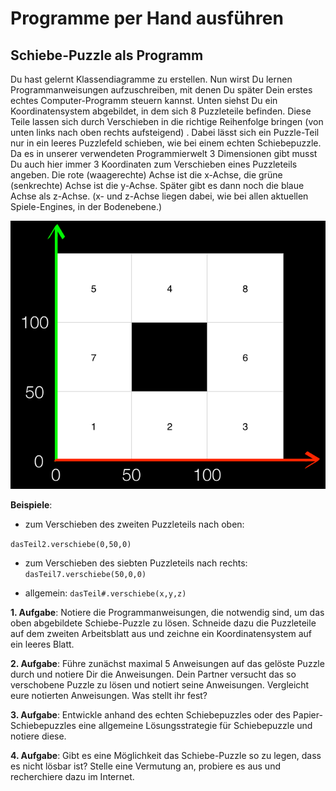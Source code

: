 # Programme per Hand ausführen
## Schiebe-Puzzle als Programm
Du hast gelernt Klassendiagramme zu erstellen. Nun wirst Du lernen Programmanweisungen aufzuschreiben, mit denen Du später Dein erstes echtes Computer-Programm steuern kannst. Unten siehst Du ein Koordinatensystem abgebildet, in dem sich 8 Puzzleteile befinden. Diese Teile lassen sich durch Verschieben in die richtige Reihenfolge bringen (von unten links nach oben rechts aufsteigend) . Dabei lässt sich ein Puzzle-Teil nur in ein leeres Puzzlefeld schieben, wie bei einem echten Schiebepuzzle.
Da es in unserer verwendeten Programmierwelt 3 Dimensionen gibt musst Du auch hier immer 3 Koordinaten zum Verschieben eines Puzzleteils angeben. Die rote (waagerechte) Achse ist die x-Achse, die grüne (senkrechte) Achse ist die y-Achse. Später gibt es dann noch die blaue Achse als z-Achse. (x- und z-Achse liegen dabei, wie bei allen aktuellen Spiele-Engines, in der Bodenebene.)

![50%](/assets/Schiebepuzzel.png)

**Beispiele**: 
- zum Verschieben des zweiten Puzzleteils nach oben:

 `dasTeil2.verschiebe(0,50,0)`
- zum Verschieben des siebten Puzzleteils nach rechts:
 `dasTeil7.verschiebe(50,0,0)`

- allgemein:
`dasTeil#.verschiebe(x,y,z)`

 **1. Aufgabe**:  Notiere die Programmanweisungen, die notwendig sind, um das oben abgebildete Schiebe-Puzzle zu lösen. Schneide dazu die Puzzleteile auf dem zweiten Arbeitsblatt aus und zeichne ein Koordinatensystem auf ein leeres Blatt.
 
 **2. Aufgabe**:  Führe zunächst maximal 5 Anweisungen auf das gelöste Puzzle durch und notiere Dir die Anweisungen. Dein Partner versucht das so verschobene Puzzle zu lösen und notiert seine Anweisungen. Vergleicht eure notierten Anweisungen. Was stellt ihr fest?

 **3. Aufgabe**:  Entwickle anhand des echten Schiebepuzzles oder des Papier-Schiebepuzzles eine allgemeine Lösungsstrategie für Schiebepuzzle und notiere diese.
 
 **4. Aufgabe**:  Gibt es eine Möglichkeit das Schiebe-Puzzle so zu legen, dass es nicht lösbar ist? Stelle eine Vermutung an, probiere es aus und recherchiere dazu im Internet.